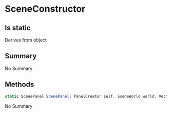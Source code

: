 # SceneConstructor

## Is static
Derives from object

## Summary

No Summary
## Methods

```c#
static ScenePanel ScenePanel( PanelCreator self, SceneWorld world, Vector3 position, Rotation rotation, float fieldOfView, string classname = null) 
```
No Summary
